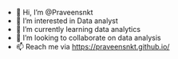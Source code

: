 - 👋 Hi, I’m @Praveensnkt
- 👀 I’m interested in Data analyst 
- 🌱 I’m currently learning data analytics 
- 💞️ I’m looking to collaborate on data analysis 
- 📫 Reach me via https://praveensnkt.github.io/ 





<!---
Praveensnkt/Praveensnkt is a ✨ special ✨ repository because its `README.md` (this file) appears on your GitHub profile.
You can click the Preview link to take a look at your changes.
--->
